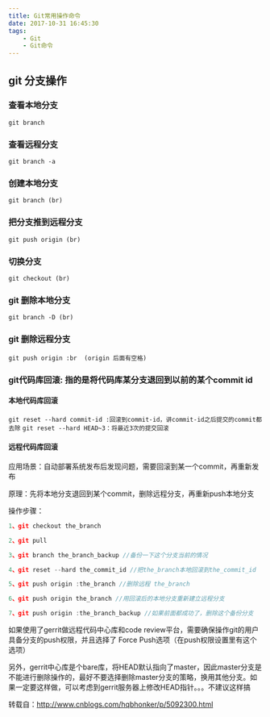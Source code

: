 ```yaml
---
title: Git常用操作命令
date: 2017-10-31 16:45:30
tags:
    - Git
    - Git命令
---
```


## git 分支操作

### 查看本地分支
`git branch`

### 查看远程分支
`git branch -a`


### 创建本地分支
`git branch (br)`

### 把分支推到远程分支 

`git push origin (br)`

### 切换分支
`git checkout (br)`

### git 删除本地分支

`git branch -D (br)`

### git 删除远程分支

`git push origin :br  (origin 后面有空格)`

### git代码库回滚: 指的是将代码库某分支退回到以前的某个commit id

#### 本地代码库回滚

`git reset --hard commit-id :回滚到commit-id，讲commit-id之后提交的commit都去除`
`git reset --hard HEAD~3：将最近3次的提交回滚`

#### 远程代码库回滚

<!-- more -->

应用场景：自动部署系统发布后发现问题，需要回滚到某一个commit，再重新发布

原理：先将本地分支退回到某个commit，删除远程分支，再重新push本地分支

操作步骤：

```javascript
1、git checkout the_branch

2、git pull

3、git branch the_branch_backup //备份一下这个分支当前的情况

4、git reset --hard the_commit_id //把the_branch本地回滚到the_commit_id

5、git push origin :the_branch //删除远程 the_branch

6、git push origin the_branch //用回滚后的本地分支重新建立远程分支

7、git push origin :the_branch_backup //如果前面都成功了，删除这个备份分支

```

如果使用了gerrit做远程代码中心库和code review平台，需要确保操作git的用户具备分支的push权限，并且选择了 Force Push选项（在push权限设置里有这个选项）

另外，gerrit中心库是个bare库，将HEAD默认指向了master，因此master分支是不能进行删除操作的，最好不要选择删除master分支的策略，换用其他分支。如果一定要这样做，可以考虑到gerrit服务器上修改HEAD指针。。。不建议这样搞

转载自：http://www.cnblogs.com/hqbhonker/p/5092300.html